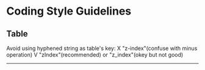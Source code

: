 Coding Style Guidelines
======

Table
------

Avoid using hyphened string as table's key:
X "z-index"(confuse with minus operation)
V "zIndex"(recommended) or "z_index"(okey but not good)

- - -
